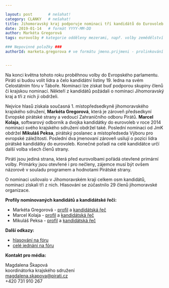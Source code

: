 ```yaml
---

layout: post       # nešahat!
category: CLANKY   # nešahat!
title: Jihomoravský kraj podporuje nominaci tří kandidátů do Eurovoleb
date: 2019-01-14   # formát YYYY-MM-DD
author: Markéta Gregorová
tags: eurovolby # kategorie odděleny mezerami, např. volby zemědělství životní-prostředí piráti (viz https://jihomoravsky.pirati.cz/tags/)

### Nepovinné položky ###
authorId: marketa.gregorova # ve formátu jmeno.prijmeni - prolinkování s profilem přes uid


---
```


Na konci května tohoto roku proběhnou volby do Evropského parlamentu. Piráti si budou volit lídra a čelo kandidátní listiny 19. ledna na svém Celostátním fóru v Táboře. Nominaci lze získat buď podporou skupiny členů či krajskou nominací. Někteří z kandidátů požádali o nominaci Jihomoravský kraj a tři z nich ji obdrželi.

Nejvíce hlasů získala současná 1. místopředsedkyně jihomoravského krajského sdružení, **Markéta Gregorová**, která je zároveň předsedkyní Evropské pirátské strany a vedoucí Zahraničního odboru Pirátů. **Marcel Kolaja**, softwarový odborník a dvojka kandidátky do eurovoleb v roce 2014 nominaci svého krajského sdružení obdržel také. Poslední nominaci od JmK obdržel **Mikuláš Peksa**, pirátský poslanec a místopředseda Výboru pro evropské záležitosti. Poslední dva jmenovaní zároveň usilují o pozici lídra pirátské kandidátky do eurovoleb. Konečné pořadí na celé kandidátce určí další volba všech členů strany.

Piráti jsou jediná strana, která před eurovolbami pořádá otevřené primární volby. Primárky jsou otevřené i pro nečleny, zájemce musí být ovšem názorově v souladu programem a hodnotami Pirátské strany.  

O nominaci usilovalo v Jihomoravském kraji celkem osm kandidátů, nominaci získali tři z nich. Hlasování se zúčastnilo 29 členů jihomoravské organizace.

**Profily nominovaných kandidátů a kandidátské řeči:**
* Markéta Gregorová - [profil](https://wiki.pirati.cz/lide/marketa_gregorova) a [kandidátská řeč](https://forum.pirati.cz/viewtopic.php?p=594104#p594104)
* Marcel Kolaja - [profil](https://wiki.pirati.cz/lide/marcel_kolaja) a [kandidátská řeč](https://forum.pirati.cz/viewtopic.php?p=596313#p596313)
* Mikuláš Peksa - [profil](https://www.pirati.cz/lide/mikulas-peksa/) a [kandidátská řeč](https://forum.pirati.cz/viewtopic.php?p=594510#p594510)

**Další odkazy:**
* [hlasování na fóru](https://forum.pirati.cz/viewtopic.php?f=411&t=45248)
* [celé jednání na fóru](https://forum.pirati.cz/viewtopic.php?f=411&t=44874)

**Kontakt pro média:**

Magdalena Škapová  
koordinátorka krajského sdružení  
[magdalena.skapova@pirati.cz](mailto:magdalena.skapova@pirati.cz)  
+420 731 910 267
